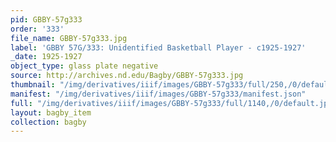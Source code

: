 ```yaml
---
pid: GBBY-57g333
order: '333'
file_name: GBBY-57g333.jpg
label: 'GBBY 57G/333: Unidentified Basketball Player - c1925-1927'
_date: 1925-1927
object_type: glass plate negative
source: http://archives.nd.edu/Bagby/GBBY-57g333.jpg
thumbnail: "/img/derivatives/iiif/images/GBBY-57g333/full/250,/0/default.jpg"
manifest: "/img/derivatives/iiif/images/GBBY-57g333/manifest.json"
full: "/img/derivatives/iiif/images/GBBY-57g333/full/1140,/0/default.jpg"
layout: bagby_item
collection: bagby
---
```

